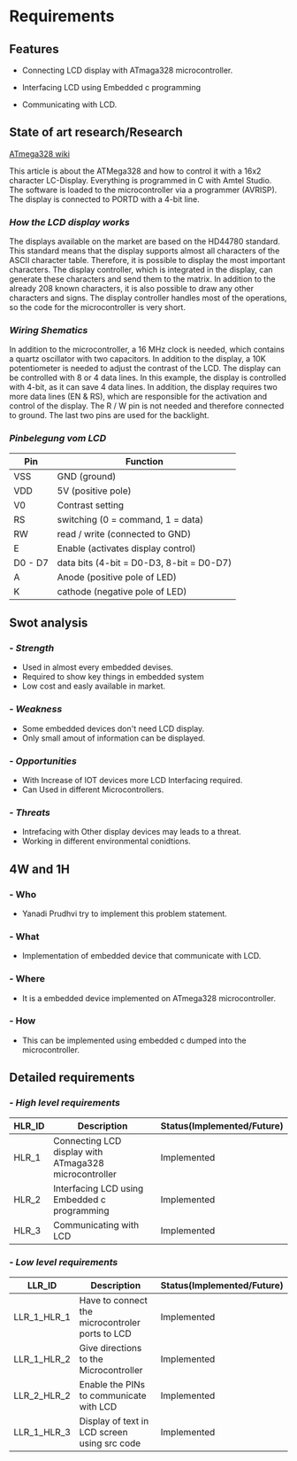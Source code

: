 #  Requirements

##  Features

-   Connecting LCD display with ATmaga328 microcontroller.

-   Interfacing LCD using Embedded c programming

-   Communicating with LCD.

##  State of art research/Research

[ATmega328 wiki](https://en.wikipedia.org/wiki/ATmega328)

This article is about the ATMega328 and how to control it with a 16x2 character LC-Display. Everything is programmed in C with Amtel Studio. The software is loaded to the microcontroller via a programmer (AVRISP). The display is connected to PORTD with a 4-bit line.

###  *How the LCD display works*

The displays available on the market are based on the HD44780 standard. This standard means that the display supports almost all characters of the ASCII character table. Therefore, it is possible to display the most important characters. The display controller, which is integrated in the display, can generate these characters and send them to the matrix. In addition to the already 208 known characters, it is also possible to draw any other characters and signs. The display controller handles most of the operations, so the code for the microcontroller is very short.

###  *Wiring Shematics*
In addition to the microcontroller, a 16 MHz clock is needed, which contains a quartz oscillator with two capacitors. In addition to the display, a 10K potentiometer is needed to adjust the contrast of the LCD. The display can be controlled with 8 or 4 data lines. In this example, the display is controlled with 4-bit, as it can save 4 data lines. In addition, the display requires two more data lines (EN & RS), which are responsible for the activation and control of the display. The R / W pin is not needed and therefore connected to ground. The last two pins are used for the backlight.

###  *Pinbelegung vom LCD*

|Pin|	Function|
|----|--------|
|VSS	|GND (ground)|
|VDD|	5V (positive pole)|
|V0	|Contrast setting|
|RS|	switching (0 = command, 1 = data)|
|RW	|read / write (connected to GND)|
|E|	Enable (activates display control)|
|D0 - D7|	data bits (4-bit = D0-D3, 8-bit = D0-D7)|
|A	|Anode (positive pole of LED)|
|K	|cathode (negative pole of LED)|

##  Swot analysis

###  -  *Strength*
-    Used in almost every embedded devises.
-    Required to show key things in embedded system
-    Low cost and easly available in market.

###  -    *Weakness*
-    Some embedded devices don't need LCD display.
-    Only small amout of information can be displayed.


###  -  *Opportunities*
-    With Increase of IOT devices more LCD Interfacing required.
-    Can Used in different Microcontrollers. 
 
###  - *Threats*
-   Intrefacing with Other display devices may leads to a threat.
-   Working in different environmental conidtions.
   
##  4W and 1H
###   -   Who
-   Yanadi Prudhvi try to implement this problem statement.

###  - What
-  Implementation of embedded device that communicate with LCD.

###  -  Where
-   It is a embedded device implemented on ATmega328 microcontroller.

### -   How
-    This can be implemented using embedded c dumped into the microcontroller.

##  Detailed requirements

###  - *High level requirements*

|HLR_ID|Description|Status(Implemented/Future)|
|------|-----------|--------------------------|
|HLR_1|Connecting LCD display with ATmaga328 microcontroller|Implemented|
|HLR_2|Interfacing LCD using Embedded c programming|Implemented|
|HLR_3|Communicating with LCD|Implemented|

###  - *Low level requirements*

|LLR_ID|Description|Status(Implemented/Future)|
|------|-----------|--------------------------|
|LLR_1_HLR_1| Have to connect the microcontroler ports to LCD|Implemented|
|LLR_1_HLR_2|Give directions to the Microcontroller|Implemented|
|LLR_2_HLR_2|Enable the PINs to communicate with LCD|Implemented|
|LLR_1_HLR_3|Display of text in LCD screen using src code|Implemented|

